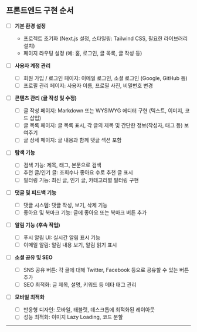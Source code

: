 ## 프론트엔드 구현 순서

- [ ] **기본 환경 설정**
  - 프로젝트 초기화 (Next.js 설정, 스타일링: Tailwind CSS, 필요한 라이브러리 설치)
  - 페이지 라우팅 설정 (예: 홈, 로그인, 글 목록, 글 작성 등)

- [ ] **사용자 계정 관리**
  - [ ] 회원 가입 / 로그인 페이지: 이메일 로그인, 소셜 로그인 (Google, GitHub 등)
  - [ ] 프로필 관리 페이지: 사용자 이름, 프로필 사진, 비밀번호 변경

- [ ] **콘텐츠 관리 (글 작성 및 수정)**
  - [ ] 글 작성 페이지: Markdown 또는 WYSIWYG 에디터 구현 (텍스트, 이미지, 코드 삽입)
  - [ ] 글 목록 페이지: 글 목록 표시, 각 글의 제목 및 간단한 정보(작성자, 태그 등) 보여주기
  - [ ] 글 상세 페이지: 글 내용과 함께 댓글 섹션 포함

- [ ] **탐색 기능**
  - [ ] 검색 기능: 제목, 태그, 본문으로 검색
  - [ ] 추천 글/인기 글: 조회수나 좋아요 수로 추천 글 표시
  - [ ] 필터링 기능: 최신 글, 인기 글, 카테고리별 필터링 구현

- [ ] **댓글 및 피드백 기능**
  - [ ] 댓글 시스템: 댓글 작성, 보기, 삭제 기능
  - [ ] 좋아요 및 북마크 기능: 글에 좋아요 또는 북마크 버튼 추가

- [ ] **알림 기능 (후속 작업)**
  - [ ] 푸시 알림 UI: 실시간 알림 표시 기능
  - [ ] 이메일 알림: 알림 내용 보기, 알림 읽기 표시

- [ ] **소셜 공유 및 SEO**
  - [ ] SNS 공유 버튼: 각 글에 대해 Twitter, Facebook 등으로 공유할 수 있는 버튼 추가
  - [ ] SEO 최적화: 글 제목, 설명, 키워드 등 메타 태그 관리

- [ ] **모바일 최적화**
  - [ ] 반응형 디자인: 모바일, 태블릿, 데스크톱에 최적화된 레이아웃
  - [ ] 성능 최적화: 이미지 Lazy Loading, 코드 분할

---
